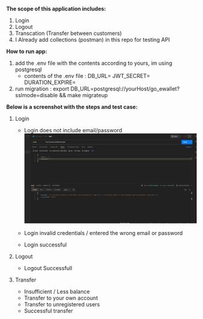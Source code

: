 **The scope of this application includes:**
1. Login
2. Logout
3. Transcation (Transfer between customers)
4. I Already add collections (postman) in this repo for testing API
   

**How to run app:**
1. add the .env file with the contents according to yours, im using postgresql
   - contents of the .env file :
      DB_URL=
      JWT_SECRET=
      DURATION_EXPIRE=
2. run migration : export DB_URL=postgresql://yourHost/go_ewallet?sslmode=disable && make migrateup
   
   
**Below is a screenshot with the steps and test case:**
1. Login
   - Login does not include email/password
     ![GitHub Logo](https://github.com/igmandifari/ReadMeImage/blob/main/EmptyEmailPasswordGo.png?raw=true)

   - Login invalid credentials / entered the wrong email or password
   - Login successful
     
3. Logout
   - Logout Successfull
     
5. Transfer
   - Insufficient / Less balance
   - Transfer to your own account
   - Transfer to unregistered users
   - Successful transfer
